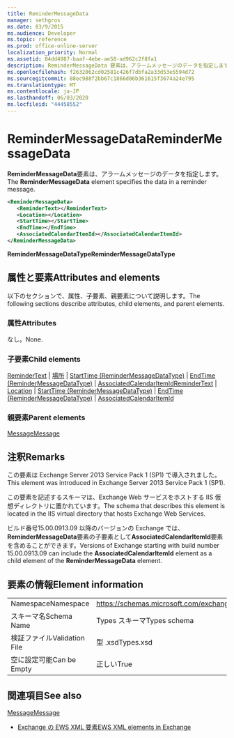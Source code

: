 ```yaml
---
title: ReminderMessageData
manager: sethgros
ms.date: 03/9/2015
ms.audience: Developer
ms.topic: reference
ms.prod: office-online-server
localization_priority: Normal
ms.assetid: 04dd4987-baaf-4ebe-ae58-ad962c2f8fa1
description: ReminderMessageData 要素は、アラームメッセージのデータを指定します。
ms.openlocfilehash: f2632062cd02581c426f7dbfa2a33d53e5594d72
ms.sourcegitcommit: 88ec988f2bb67c1866d06b361615f3674a24e795
ms.translationtype: MT
ms.contentlocale: ja-JP
ms.lasthandoff: 06/03/2020
ms.locfileid: "44458552"
---
```

# <a name="remindermessagedata"></a><span data-ttu-id="c7998-103">ReminderMessageData</span><span class="sxs-lookup"><span data-stu-id="c7998-103">ReminderMessageData</span></span>

<span data-ttu-id="c7998-104">**ReminderMessageData**要素は、アラームメッセージのデータを指定します。</span><span class="sxs-lookup"><span data-stu-id="c7998-104">The **ReminderMessageData** element specifies the data in a reminder message.</span></span> 
  
```XML
<ReminderMessageData>
   <ReminderText></ReminderText>
   <Location></Location>
   <StartTime></StartTime>
   <EndTime></EndTime>
   <AssociatedCalendarItemId></AssociatedCalendarItemId>
</ReminderMessageData>

```

 <span data-ttu-id="c7998-105">**ReminderMessageDataType**</span><span class="sxs-lookup"><span data-stu-id="c7998-105">**ReminderMessageDataType**</span></span>
## <a name="attributes-and-elements"></a><span data-ttu-id="c7998-106">属性と要素</span><span class="sxs-lookup"><span data-stu-id="c7998-106">Attributes and elements</span></span>

<span data-ttu-id="c7998-107">以下のセクションで、属性、子要素、親要素について説明します。</span><span class="sxs-lookup"><span data-stu-id="c7998-107">The following sections describe attributes, child elements, and parent elements.</span></span>
  
### <a name="attributes"></a><span data-ttu-id="c7998-108">属性</span><span class="sxs-lookup"><span data-stu-id="c7998-108">Attributes</span></span>

<span data-ttu-id="c7998-109">なし。</span><span class="sxs-lookup"><span data-stu-id="c7998-109">None.</span></span>
  
### <a name="child-elements"></a><span data-ttu-id="c7998-110">子要素</span><span class="sxs-lookup"><span data-stu-id="c7998-110">Child elements</span></span>

<span data-ttu-id="c7998-111">[ReminderText](remindertext.md)  | [場所](location.md)  | [StartTime (ReminderMessageDataType)](starttime-remindermessagedatatype.md)  | [EndTime (ReminderMessageDataType)](endtime-remindermessagedatatype.md)  | [AssociatedCalendarItemId](associatedcalendaritemid.md)</span><span class="sxs-lookup"><span data-stu-id="c7998-111">[ReminderText](remindertext.md) | [Location](location.md) | [StartTime (ReminderMessageDataType)](starttime-remindermessagedatatype.md) | [EndTime (ReminderMessageDataType)](endtime-remindermessagedatatype.md) | [AssociatedCalendarItemId](associatedcalendaritemid.md)</span></span>
  
### <a name="parent-elements"></a><span data-ttu-id="c7998-112">親要素</span><span class="sxs-lookup"><span data-stu-id="c7998-112">Parent elements</span></span>

[<span data-ttu-id="c7998-113">Message</span><span class="sxs-lookup"><span data-stu-id="c7998-113">Message</span></span>](message-ex15websvcsotherref.md)
  
## <a name="remarks"></a><span data-ttu-id="c7998-114">注釈</span><span class="sxs-lookup"><span data-stu-id="c7998-114">Remarks</span></span>

<span data-ttu-id="c7998-115">この要素は Exchange Server 2013 Service Pack 1 (SP1) で導入されました。</span><span class="sxs-lookup"><span data-stu-id="c7998-115">This element was introduced in Exchange Server 2013 Service Pack 1 (SP1).</span></span>
  
<span data-ttu-id="c7998-116">この要素を記述するスキーマは、Exchange Web サービスをホストする IIS 仮想ディレクトリに置かれています。</span><span class="sxs-lookup"><span data-stu-id="c7998-116">The schema that describes this element is located in the IIS virtual directory that hosts Exchange Web Services.</span></span>
  
<span data-ttu-id="c7998-117">ビルド番号15.00.0913.09 以降のバージョンの Exchange では、 **ReminderMessageData**要素の子要素として**AssociatedCalendarItemId**要素を含めることができます。</span><span class="sxs-lookup"><span data-stu-id="c7998-117">Versions of Exchange starting with build number 15.00.0913.09 can include the **AssociatedCalendarItemId** element as a child element of the **ReminderMessageData** element.</span></span> 
  
## <a name="element-information"></a><span data-ttu-id="c7998-118">要素の情報</span><span class="sxs-lookup"><span data-stu-id="c7998-118">Element information</span></span>

|||
|:-----|:-----|
|<span data-ttu-id="c7998-119">Namespace</span><span class="sxs-lookup"><span data-stu-id="c7998-119">Namespace</span></span>  <br/> |https://schemas.microsoft.com/exchange/services/2006/types  <br/> |
|<span data-ttu-id="c7998-120">スキーマ名</span><span class="sxs-lookup"><span data-stu-id="c7998-120">Schema Name</span></span>  <br/> |<span data-ttu-id="c7998-121">Types スキーマ</span><span class="sxs-lookup"><span data-stu-id="c7998-121">Types schema</span></span>  <br/> |
|<span data-ttu-id="c7998-122">検証ファイル</span><span class="sxs-lookup"><span data-stu-id="c7998-122">Validation File</span></span>  <br/> |<span data-ttu-id="c7998-123">型 .xsd</span><span class="sxs-lookup"><span data-stu-id="c7998-123">Types.xsd</span></span>  <br/> |
|<span data-ttu-id="c7998-124">空に設定可能</span><span class="sxs-lookup"><span data-stu-id="c7998-124">Can be Empty</span></span>  <br/> |<span data-ttu-id="c7998-125">正しい</span><span class="sxs-lookup"><span data-stu-id="c7998-125">True</span></span>  <br/> |
   
## <a name="see-also"></a><span data-ttu-id="c7998-126">関連項目</span><span class="sxs-lookup"><span data-stu-id="c7998-126">See also</span></span>



[<span data-ttu-id="c7998-127">Message</span><span class="sxs-lookup"><span data-stu-id="c7998-127">Message</span></span>](message-ex15websvcsotherref.md)


- [<span data-ttu-id="c7998-128">Exchange の EWS XML 要素</span><span class="sxs-lookup"><span data-stu-id="c7998-128">EWS XML elements in Exchange</span></span>](ews-xml-elements-in-exchange.md)

